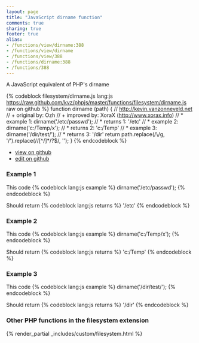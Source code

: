 ```yaml
---
layout: page
title: "JavaScript dirname function"
comments: true
sharing: true
footer: true
alias:
- /functions/view/dirname:388
- /functions/view/dirname
- /functions/view/388
- /functions/dirname:388
- /functions/388
---
```

<!-- Generated by Rakefile:build -->
A JavaScript equivalent of PHP's dirname

{% codeblock filesystem/dirname.js lang:js https://raw.github.com/kvz/phpjs/master/functions/filesystem/dirname.js raw on github %}
function dirname (path) {
  // http://kevin.vanzonneveld.net
  // +   original by: Ozh
  // +   improved by: XoraX (http://www.xorax.info)
  // *     example 1: dirname('/etc/passwd');
  // *     returns 1: '/etc'
  // *     example 2: dirname('c:/Temp/x');
  // *     returns 2: 'c:/Temp'
  // *     example 3: dirname('/dir/test/');
  // *     returns 3: '/dir'
  return path.replace(/\\/g, '/').replace(/\/[^\/]*\/?$/, '');
}
{% endcodeblock %}

 - [view on github](https://github.com/kvz/phpjs/blob/master/functions/filesystem/dirname.js)
 - [edit on github](https://github.com/kvz/phpjs/edit/master/functions/filesystem/dirname.js)

### Example 1
This code
{% codeblock lang:js example %}
dirname('/etc/passwd');
{% endcodeblock %}

Should return
{% codeblock lang:js returns %}
'/etc'
{% endcodeblock %}

### Example 2
This code
{% codeblock lang:js example %}
dirname('c:/Temp/x');
{% endcodeblock %}

Should return
{% codeblock lang:js returns %}
'c:/Temp'
{% endcodeblock %}

### Example 3
This code
{% codeblock lang:js example %}
dirname('/dir/test/');
{% endcodeblock %}

Should return
{% codeblock lang:js returns %}
'/dir'
{% endcodeblock %}


### Other PHP functions in the filesystem extension
{% render_partial _includes/custom/filesystem.html %}
